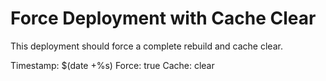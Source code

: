 # Force Deployment with Cache Clear

This deployment should force a complete rebuild and cache clear.

Timestamp: $(date +%s)
Force: true
Cache: clear
